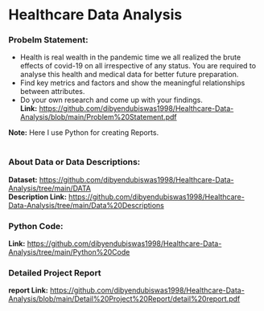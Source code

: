 # Healthcare Data Analysis

### Probelm Statement:
* Health is real wealth in the pandemic time we all realized the brute effects of covid-19 on all irrespective of any status. You are required to analyse this health and medical data for better future preparation. 
* Find key metrics and factors and show the meaningful relationships between attributes. 
* Do your own research and come up with your findings.<br>
**Link:** https://github.com/dibyendubiswas1998/Healthcare-Data-Analysis/blob/main/Problem%20Statement.pdf

**Note:** Here I use Python for creating Reports.<br><br>

### About Data or Data Descriptions:
**Dataset:** https://github.com/dibyendubiswas1998/Healthcare-Data-Analysis/tree/main/DATA<br>
**Description Link:** https://github.com/dibyendubiswas1998/Healthcare-Data-Analysis/tree/main/Data%20Descriptions <br>

### Python Code:
**Link:** https://github.com/dibyendubiswas1998/Healthcare-Data-Analysis/tree/main/Python%20Code <br>

### Detailed Project Report
**report Link:** https://github.com/dibyendubiswas1998/Healthcare-Data-Analysis/blob/main/Detail%20Project%20Report/detail%20report.pdf <br>



